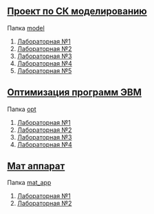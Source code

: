 [Проект по СК моделированию](https://docs.google.com/spreadsheets/d/1tnQTpO6tawxsNC92czHs5Ky_o5GuqKBQyFKCaBlHeH0/edit#gid=0)
---
Папка [model](/model)

1. [Лабораторная №1](/model/lab1)
1. [Лабораторная №2](/model/lab2)
1. [Лабораторная №3](/model/lab3)
1. [Лабораторная №4](/model/lab4)
1. [Лабораторная №5](/model/lab5)

[Оптимизация программ ЭВМ](https://docs.google.com/spreadsheets/d/1T-QrdMFIarlq8-EIh4YKtKOirJjsx05kk23SX0V3BXM/edit#gid=0)
---
Папка [opt](/opt)

1. [Лабораторная №1](/opt/lab1)
1. [Лабораторная №2](/opt/lab2)
1. [Лабораторная №3](/opt/lab3)
1. [Лабораторная №4](/opt/lab4)

[Мат аппарат](https://1drv.ms/f/s!AuyOkCqygmRkhHEWu2VCLnR57wCN)  
---
Папка [mat_app](/mat_app)

1. [Лабораторная №1](/mat_app/lab1)
1. [Лабораторная №2](/mat_app/lab2)